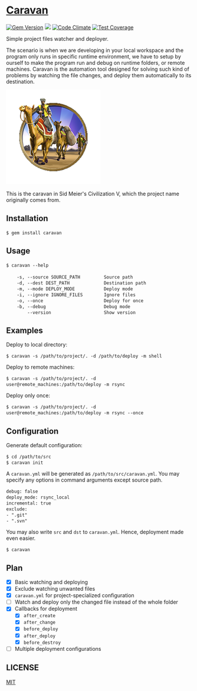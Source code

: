 # [Caravan](https://crispgm.github.io/caravan/)

[![Gem Version](https://badge.fury.io/rb/caravan.svg)](https://badge.fury.io/rb/caravan)
[![](https://api.travis-ci.org/crispgm/gsm.svg)](https://travis-ci.org/crispgm/caravan)
[![Code Climate](https://codeclimate.com/github/crispgm/caravan/badges/gpa.svg)](https://codeclimate.com/github/crispgm/caravan)
[![Test Coverage](https://codeclimate.com/github/crispgm/caravan/badges/coverage.svg)](https://codeclimate.com/github/crispgm/caravan/coverage)

Simple project files watcher and deployer.

The scenario is when we are developing in your local workspace and the program only runs in specific runtime environment, we have to setup by ourself to make the program run and debug on runtime folders, or remote machines. Caravan is the automation tool designed for solving such kind of problems by watching the file changes, and deploy them automatically to its destination.

![](/assets/civ-5-caravan.png)

This is the caravan in Sid Meier's Civilization V, which the project name originally comes from.

## Installation

```
$ gem install caravan
```

## Usage

```
$ caravan --help

    -s, --source SOURCE_PATH         Source path
    -d, --dest DEST_PATH             Destination path
    -m, --mode DEPLOY_MODE           Deploy mode
    -i, --ignore IGNORE_FILES        Ignore files
    -o, --once                       Deploy for once
    -b, --debug                      Debug mode
        --version                    Show version
```

## Examples

Deploy to local directory:

```
$ caravan -s /path/to/project/. -d /path/to/deploy -m shell
```

Deploy to remote machines:

```
$ caravan -s /path/to/project/. -d user@remote_machines:/path/to/deploy -m rsync
```

Deploy only once:

```
$ caravan -s /path/to/project/. -d user@remote_machines:/path/to/deploy -m rsync --once
```

## Configuration

Generate default configuration:

```
$ cd /path/to/src
$ caravan init
```

A `caravan.yml` will be generated as `/path/to/src/caravan.yml`. You may specify any options in command arguments except source path.

```
debug: false
deploy_mode: rsync_local
incremental: true
exclude:
- ".git"
- ".svn"
```

You may also write `src` and `dst` to `caravan.yml`. Hence, deployment made even easier.

```
$ caravan
```

## Plan

- [x] Basic watching and deploying
- [x] Exclude watching unwanted files
- [x] `caravan.yml` for project-specialized configuration
- [ ] Watch and deploy only the changed file instead of the whole folder
- [x] Callbacks for deployment
    - [x] `after_create`
    - [x] `after_change`
    - [x] `before_deploy`
    - [x] `after_deploy`
    - [x] `before_destroy`
- [ ] Multiple deployment configurations

## LICENSE

[MIT](/LICENSE)
